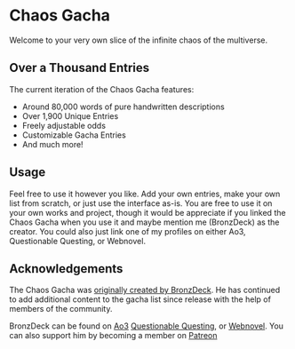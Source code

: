 # Chaos Gacha

Welcome to your very own slice of the infinite chaos of the multiverse.

## Over a Thousand Entries

The current iteration of the Chaos Gacha features:

- Around 80,000 words of pure handwritten descriptions
- Over 1,900 Unique Entries
- Freely adjustable odds
- Customizable Gacha Entries
- And much more!

## Usage

Feel free to use it however you like. Add your own entries, make your own list from scratch, or just use the interface as-is. You are free to use it on your own works and project, though it would be appreciate if you linked the Chaos Gacha when you use it and maybe mention me (BronzDeck) as the creator. You could also just link one of my profiles on either Ao3, Questionable Questing, or Webnovel.

## Acknowledgements

The Chaos Gacha was [originally created by BronzDeck](https://github.com/Bronzdeck/ChaosGacha). He has continued to add additional content to the gacha list since release with the help of members of the community.

BronzDeck can be found on [Ao3](https://archiveofourown.org/users/Bronz_Deck/pseuds/Bronz_Deck) [Questionable Questing]((https://patreon.com/BronzDeck)), or [Webnovel](https://www.webnovel.com/profile/4311349979). You can also support him by becoming a member on [Patreon](https://patreon.com/BronzDeck)